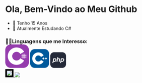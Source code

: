 
# Ola, Bem-Vindo ao Meu Github
- 🫠 Tenho 15 Anos
- 📖 Atualmente Estudando C#
<h3>  👨‍💻Linguagens que me Interesso: <br>
<div>
  
  <img width="75" height="75" src="https://github.com/tandpfun/skill-icons/blob/main/icons/CS.svg">
  <img width="60" height="60" src="https://github.com/tandpfun/skill-icons/blob/main/icons/CPP.svg">
  <img src= "https://github.com/tandpfun/skill-icons/blob/main/icons/PHP-Dark.svg" width="50" height="50"> 
  
<div>
  
<div> 
  <a href="https://www.youtube.com/@ryanwards" target="_blank"><img src="https://img.shields.io/badge/YouTube-FF0000?style=for-the-badge&logo=youtube&logoColor=white" target="_blank" style="border:5px solid black"/a>
  <a href="https://instagram.com/ryan.vicente_" target="_blank"><img src="https://img.shields.io/badge/-Instagram-%23E4405F?style=for-the-badge&logo=instagram&logoColor=white" target="_blank"></a>
</div>
